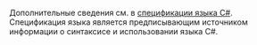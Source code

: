 Дополнительные сведения см. в [спецификации языка C#](../../../../csharp/language-reference/language-specification.md). Спецификация языка является предписывающим источником информации о синтаксисе и использовании языка C#.